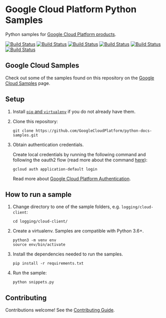 # Google Cloud Platform Python Samples

Python samples for [Google Cloud Platform products][cloud].

[![Build Status][py-2.7-shield]][py-2.7-link] [![Build Status][py-3.7-shield]][py-3.7-link] [![Build Status][py-3.8-shield]][py-3.8-link] [![Build Status][py-3.9-shield]][py-3.9-link] [![Build Status][py-3.10-shield]][py-3.10-link] [![Build Status][py-3.11-shield]][py-3.11-link]

## Google Cloud Samples

Check out some of the samples found on this repository on the [Google Cloud Samples](https://cloud.google.com/docs/samples?l=python) page.

## Setup

1. Install [`pip` and `virtualenv`][cloud_python_setup] if you do not already have them.

1. Clone this repository:

    ```
    git clone https://github.com/GoogleCloudPlatform/python-docs-samples.git
    ```

1. Obtain authentication credentials.

    Create local credentials by running the following command and following the
    oauth2 flow (read more about the command [here][auth_command]):

    ```
    gcloud auth application-default login
    ```

    Read more about [Google Cloud Platform Authentication][gcp_auth].

## How to run a sample

1. Change directory to one of the sample folders, e.g. `logging/cloud-client`:

    ```
    cd logging/cloud-client/
    ```

1. Create a virtualenv. Samples are compatible with Python 3.6+.

    ```
    python3 -m venv env
    source env/bin/activate
    ```

1. Install the dependencies needed to run the samples.

    ```
    pip install -r requirements.txt
    ```

1. Run the sample:

    ```
    python snippets.py
    ```

## Contributing

Contributions welcome! See the [Contributing Guide](CONTRIBUTING.md).

[slack_badge]: https://img.shields.io/badge/slack-Google%20Cloud%20Platform-E01563.svg	
[slack_link]: https://googlecloud-community.slack.com/
[cloud]: https://cloud.google.com/
[cloud_python_setup]: https://cloud.google.com/python/setup
[auth_command]: https://cloud.google.com/sdk/gcloud/reference/beta/auth/application-default/login
[gcp_auth]: https://cloud.google.com/docs/authentication#projects_and_resources

[py-2.7-shield]: https://storage.googleapis.com/cloud-devrel-public/python-docs-samples/badges/py-2.7.svg
[py-2.7-link]: https://storage.googleapis.com/cloud-devrel-public/python-docs-samples/badges/py-2.7.html
[py-3.7-shield]: https://storage.googleapis.com/cloud-devrel-public/python-docs-samples/badges/py-3.7.svg
[py-3.7-link]: https://storage.googleapis.com/cloud-devrel-public/python-docs-samples/badges/py-3.7.html
[py-3.8-shield]: https://storage.googleapis.com/cloud-devrel-public/python-docs-samples/badges/py-3.8.svg
[py-3.8-link]: https://storage.googleapis.com/cloud-devrel-public/python-docs-samples/badges/py-3.8.html
[py-3.9-shield]: https://storage.googleapis.com/cloud-devrel-public/python-docs-samples/badges/py-3.9.svg
[py-3.9-link]: https://storage.googleapis.com/cloud-devrel-public/python-docs-samples/badges/py-3.9.html
[py-3.10-shield]: https://storage.googleapis.com/cloud-devrel-public/python-docs-samples/badges/py-310.svg
[py-3.10-link]: https://storage.googleapis.com/cloud-devrel-public/python-docs-samples/badges/py-3.10.html
[py-3.11-shield]: https://storage.googleapis.com/cloud-devrel-public/python-docs-samples/badges/py-311.svg
[py-3.11-link]: https://storage.googleapis.com/cloud-devrel-public/python-docs-samples/badges/py-3.11.html
"# aibo-test001" 
